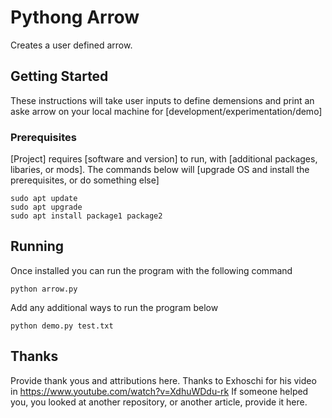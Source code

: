 # Pythong Arrow

Creates a user defined arrow.

## Getting Started

These instructions will take user inputs to define demensions and print an aske arrow on your local machine for [development/experimentation/demo]

### Prerequisites

[Project] requires [software and version] to run, with [additional packages, libaries, or mods]. The commands below will [upgrade OS and install the prerequisites, or do something else]

```
sudo apt update
sudo apt upgrade
sudo apt install package1 package2
```

## Running
Once installed you can run the program with the following command

```
python arrow.py
```

Add any additional ways to run the program below

```
python demo.py test.txt
```

## Thanks
Provide thank yous and attributions here. 
Thanks to Exhoschi for his video in https://www.youtube.com/watch?v=XdhuWDdu-rk
If someone helped you, you looked at another repository, or another article, provide it here.